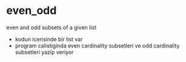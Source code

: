 # even_odd
even and odd subsets of a given list

- kodun icerisinde bir list var
- program calistiginda even cardinality subsetleri ve odd cardinality subsetleri yazip veriyor

